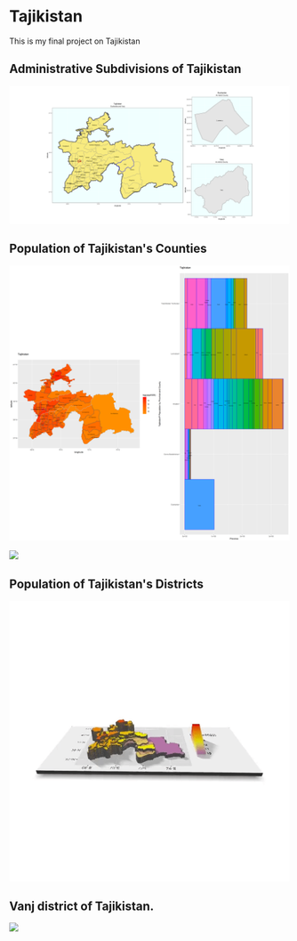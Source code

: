 # Tajikistan

This is my final project on Tajikistan


## Administrative Subdivisions of Tajikistan

![](details.png)

## Population of Tajikistan's Counties
![](TJK_pop_adm2.png)

![](cntylbr_pop.png)

## Population of Tajikistan's Districts 

![](ezgif.com-video-to-gif.gif)


## Vanj district of Tajikistan.

![](Tajikistan.gif)

